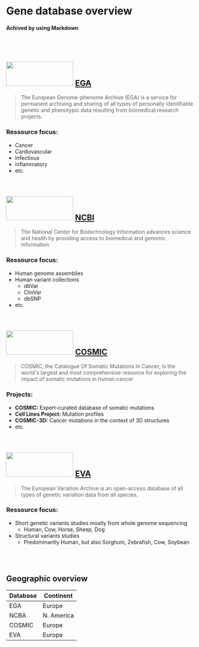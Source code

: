 # Gene database overview
#### Achived by using Markdown
<br/>
<br/>
                              
## <img src="https://www.ebi.ac.uk/training/online/sites/ebi.ac.uk.training.online/files/resize/user/66/documents/ega_0-486x187.png" width="180" height="65"> [EGA](https://ega-archive.org/) 
>The European Genome-phenome Archive (EGA) is a service for permanent archiving and sharing of all types of personally identifiable genetic and phenotypic data resulting from biomedical research projects.

### Ressource focus:
* Cancer
* Cardiovascular
* Infectious
* inflammatory
* etc.
<br/>

## <img src="https://1.bp.blogspot.com/-c6mTBJQBGIo/VlrqsDJ9gtI/AAAAAAAAAoU/go5UExQbDWE/s1600/ncbi_logo_w500x247.png" width="180" height="65"> [NCBI](https://www.ncbi.nlm.nih.gov/)
>The National Center for Biotechnology Information advances science and health by providing access to biomedical and genomic information.

### Ressource focus:
* Human genome assemblies
* Human variant collections 
  * dbVar
  * ClinVar
  * dbSNP
* etc.
<br/>

## <img src="https://www.sanger.ac.uk/wp-content/uploads/testlogo.png" width="180" height="65"> [COSMIC](https://cancer.sanger.ac.uk/cosmic) 
>COSMIC, the Catalogue Of Somatic Mutations In Cancer, is the world's largest and most comprehensive resource for exploring the impact of somatic mutations in human cancer.

### Projects:
* **COSMIC:** Expert-curated database of somatic mutations
* **Cell Lines Project:** Mutation profiles
* **COSMIC-3D:** Cancer mutations in the context of 3D structures
* etc.
<br/>

## <img src="https://www.embl.org/news/wp-content/uploads/2014/10/EVA_news_EMBL.jpg" width="180" height="65"> [EVA](https://www.ebi.ac.uk/eva/) 
> The European Variation Archive is an open-access database of all types of genetic variation data from all species.

### Ressource focus:
* Short genetic variants studies mostly from whole genome sequencing
  * Human, Cow, Horse, Sheep, Dog
* Structural variants studies
  * Predominantly Human, but also Sorghum, Zebrafish, Cow, Soybean
<br/>
<br/>

## Geographic overview
| Database| Continent |
|--------|-----------|
| EGA | Europe    |
| NCBA | N. America  |
| COSMIC | Europe  |
| EVA | Europe  |
